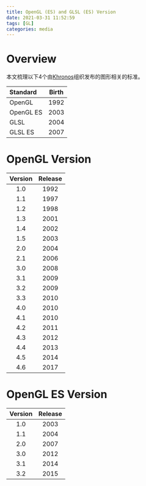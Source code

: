 ```yaml
---
title: OpenGL (ES) and GLSL (ES) Version
date: 2021-03-31 11:52:59
tags: [GL]
categories: media
---
```


# Overview
本文梳理以下4个由[Khronos](https://www.khronos.org/)组织发布的图形相关的标准。

<!--more-->

| Standard | Birth |
|:---------|:-----:|
| OpenGL   | 1992  |
| OpenGL ES| 2003  |
| GLSL     | 2004  |
| GLSL ES  | 2007  |

# OpenGL Version
| Version | Release |
|:-------:|:-------:|
| 1.0     | 1992    |
| 1.1     | 1997    |
| 1.2     | 1998    |
| 1.3     | 2001    |
| 1.4     | 2002    |
| 1.5     | 2003    |
| 2.0     | 2004    |
| 2.1     | 2006    |
| 3.0     | 2008    |
| 3.1     | 2009    |
| 3.2     | 2009    |
| 3.3     | 2010    |
| 4.0     | 2010    |
| 4.1     | 2010    |
| 4.2     | 2011    |
| 4.3     | 2012    |
| 4.4     | 2013    |
| 4.5     | 2014    |
| 4.6     | 2017    |

# OpenGL ES Version
| Version | Release |
|:-------:|:-------:|
| 1.0     | 2003    |
| 1.1     | 2004    |
| 2.0     | 2007    |
| 3.0     | 2012    |
| 3.1     | 2014    |
| 3.2     | 2015    |

